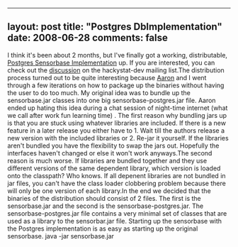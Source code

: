 
---
layout: post
title: "Postgres DbImplementation"
date: 2008-06-28
comments: false
---


I think it's been about 2 months, but I've finally got a working, distributable, [Postgres Sensorbase Implementation][1]  up.  If you are interested, you can check out the [discussion][2]  on the hackystat-dev mailing list.The distribution process turned out to be quite interesting because [Aaron][3]  and I went through a few iterations on how to package up the binaries without having the user to do too much.  My original idea was to bundle up the sensorbase.jar classes into one big sensorbase-postgres.jar file.  Aaron ended up hating this idea during a chat session of night-time internet (what we call after work fun learning time) .  The first reason why bundling jars up is that you are stuck using whatever libraries are included.  If there is a new feature in a later release you either have to 1. Wait till the authors release a new version with the included libraries or 2. Re-jar it yourself.  If the libraries aren't bundled you have the flexibility to swap the jars out.  Hopefully the interfaces haven't changed or else it won't work anyways.The second reason is much worse.  If libraries are bundled together and they use different versions of the same dependent library, which version is loaded onto the classpath?  Who knows.  If all depenent libraries are not bundled in jar files, you can't have the class loader clobbering problem because there will only be one version of each library.In the end we decided that the binaries of the distribution should consist of 2 files.  The first is the sensorbase.jar and the second is the sensorbase-postgres.jar.  The sensorbase-postgres.jar file contains a very minimal set of classes that are used as a library to the sensorbar.jar file.  Starting up the sensorbase with the Postgres implementation is as easy as starting up the original sensorbase. java -jar sensorbase.jar


  [1]: http://code.google.com/p/hackystat-sensorbase-postgres/
  [2]: http://groups.google.com/group/hackystat-dev/browse_thread/thread/37d1fa69ec602968
  [3]: http://kagawaa.blogspot.com/
